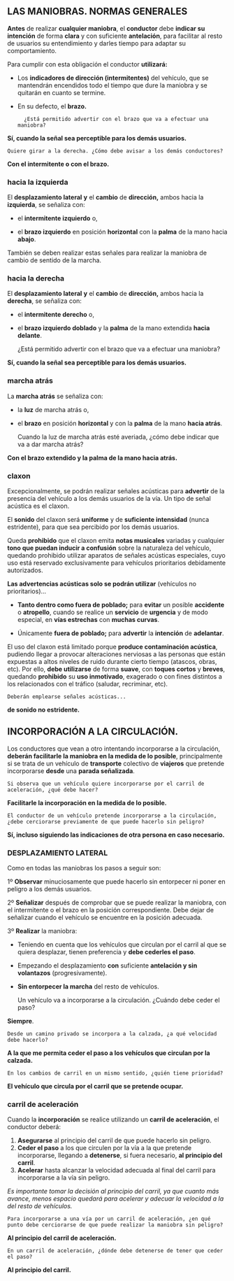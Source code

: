 ## LAS MANIOBRAS. NORMAS GENERALES

**Antes** de realizar **cualquier maniobra**, el **conductor** debe **indicar su intención** de forma **clara** y con suficiente **antelación**, para facilitar al resto de usuarios su entendimiento y darles tiempo para adaptar su comportamiento.

Para cumplir con esta obligación el conductor **utilizará:**

- Los **indicadores de dirección (intermitentes)** del vehículo, que se mantendrán encendidos todo el tiempo que dure la maniobra y se quitarán en cuanto se termine.

- En su defecto, el **brazo.**



		¿Está permitido advertir con el brazo que va a efectuar una maniobra?

**Sí, cuando la señal sea perceptible para los demás usuarios.**

	Quiere girar a la derecha. ¿Cómo debe avisar a los demás conductores?

**Con el intermitente o con el brazo.**

### hacia la izquierda

El **desplazamiento lateral** **y** el **cambio** de **dirección,** ambos hacia la **izquierda**, se señaliza con:

- el **intermitente izquierdo** o,

- el **brazo izquierdo** en posición **horizontal** con la **palma** de la mano hacia **abajo**.

También se deben realizar estas señales para realizar la maniobra de cambio de sentido de la marcha.

### hacia la derecha

El **desplazamiento lateral** **y** el **cambio** de **dirección,** ambos hacia la **derecha**, se señaliza con:

- el **intermitente derecho** o,

- el **brazo izquierdo doblado** y la **palma** de la mano extendida **hacia** **delante**.


	¿Está permitido advertir con el brazo que va a efectuar una maniobra?

**Sí, cuando la señal sea perceptible para los demás usuarios.**

### marcha atrás

La **marcha atrás** se señaliza con:


- la **luz** de marcha atrás o,
- el **brazo** en posición **horizontal** y con la **palma** de la mano **hacia atrás**.



	Cuando la luz de marcha atrás esté averiada, ¿cómo debe indicar que va a dar marcha atrás?

**Con el brazo extendido y la palma de la mano hacia atrás.**



### claxon

Excepcionalmente, se podrán realizar señales acústicas para **advertir** de la presencia del vehículo a los demás usuarios de la vía. Un tipo de señal acústica es el claxon.

El **sonido** del claxon será **uniforme** y de **suficiente intensidad** (nunca estridente), para que sea percibido por los demás usuarios.


Queda **prohibido** que el claxon emita **notas musicales** variadas y cualquier **tono que puedan inducir a confusión** sobre la naturaleza del vehículo, quedando prohibido utilizar aparatos de señales acústicas especiales, cuyo uso está reservado exclusivamente para vehículos prioritarios debidamente autorizados.



**Las advertencias acústicas solo se podrán utilizar** (vehículos no prioritarios)...

- **Tanto dentro como fuera de poblado;** para **evitar** un posible **accidente** o **atropello**, cuando se realice un **servicio** de **urgencia** y de modo especial, en **vías estrechas** con **muchas curvas**.

- Únicamente **fuera de poblado;** para **advertir** la **intención** de **adelantar**.

El uso del claxon está limitado porque **produce contaminación acústica**, pudiendo llegar a provocar alteraciones nerviosas a las personas que están expuestas a altos niveles de ruido durante cierto tiempo (atascos, obras, etc). Por ello, **debe utilizarse** de forma **suave**, con **toques cortos** y **breves**, quedando **prohibido** su **uso inmotivado**, exagerado o con fines distintos a los relacionados con el tráfico (saludar, recriminar, etc).

	Deberán emplearse señales acústicas...

**de sonido no estridente.**



##  INCORPORACIÓN A LA CIRCULACIÓN.

Los conductores que vean a otro intentando incorporarse a la circulación, **deberán facilitarle la maniobra en la medida de lo posible**, principalmente si se trata de un vehículo de **transporte** colectivo de **viajeros** que pretende incorporarse **desde** una **parada señalizada**.



	Si observa que un vehículo quiere incorporarse por el carril de aceleración, ¿qué debe hacer?

**Facilitarle la incorporación en la medida de lo posible.**

	El conductor de un vehículo pretende incorporarse a la circulación, ¿debe cerciorarse previamente de que puede hacerlo sin peligro?
**Sí, incluso siguiendo las indicaciones de otra persona en caso necesario.**

### DESPLAZAMIENTO LATERAL

Como en todas las maniobras los pasos a seguir son:


1º **Observar** minuciosamente que puede hacerlo sin entorpecer ni poner en peligro a los demás usuarios.

2º **Señalizar** después de comprobar que se puede realizar la maniobra, con el intermitente o el brazo en la posición correspondiente. Debe dejar de señalizar cuando el vehículo se encuentre en la posición adecuada.

3º **Realizar** la maniobra:

- Teniendo en cuenta que los vehículos que circulan por el carril al que se quiera desplazar, tienen preferencia y **debe cederles el paso**.
- Empezando el desplazamiento **con** suficiente **antelación y sin volantazos** (progresivamente).
- **Sin entorpecer la marcha** del resto de vehículos.



	Un vehículo va a incorporarse a la circulación. ¿Cuándo debe ceder el paso?

**Siempre**.

	Desde un camino privado se incorpora a la calzada, ¿a qué velocidad debe hacerlo?

**A la que me permita ceder el paso a los vehículos que circulan por la calzada.**

	En los cambios de carril en un mismo sentido, ¿quién tiene prioridad?

**El vehículo que circula por el carril que se pretende ocupar.**

### carril de aceleración

Cuando la **incorporación** se realice utilizando un **carril de aceleración**, el conductor deberá:


1. **Asegurarse** al principio del carril de que puede hacerlo sin peligro.
2. **Ceder el paso** a los que circulen por la vía a la que pretende incorporarse, llegando a **detenerse**, si fuera necesario, **al principio del carril**.
3. **Acelerar** hasta alcanzar la velocidad adecuada al final del carril para incorporarse a la vía sin peligro.

*Es importante tomar la decisión al principio del carril, ya que cuanto más avance, menos espacio quedará para acelerar y adecuar la velocidad a la del resto de vehículos.*


	Para incorporarse a una vía por un carril de aceleración, ¿en qué punto debe cerciorarse de que puede realizar la maniobra sin peligro?

**Al principio del carril de aceleración.**

	En un carril de aceleración, ¿dónde debe detenerse de tener que ceder el paso?

**Al principio del carril.**



